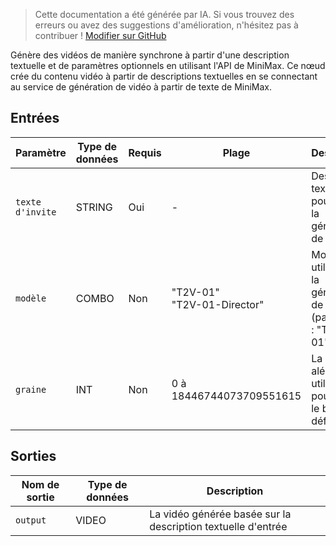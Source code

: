 > Cette documentation a été générée par IA. Si vous trouvez des erreurs ou avez des suggestions d'amélioration, n'hésitez pas à contribuer ! [Modifier sur GitHub](https://github.com/Comfy-Org/embedded-docs/blob/main/comfyui_embedded_docs/docs/MinimaxTextToVideoNode/fr.md)

Génère des vidéos de manière synchrone à partir d'une description textuelle et de paramètres optionnels en utilisant l'API de MiniMax. Ce nœud crée du contenu vidéo à partir de descriptions textuelles en se connectant au service de génération de vidéo à partir de texte de MiniMax.

## Entrées

| Paramètre | Type de données | Requis | Plage | Description |
|-----------|-----------|----------|-------|-------------|
| `texte d'invite` | STRING | Oui | - | Description textuelle pour guider la génération de la vidéo |
| `modèle` | COMBO | Non | "T2V-01"<br>"T2V-01-Director" | Modèle à utiliser pour la génération de vidéo (par défaut : "T2V-01") |
| `graine` | INT | Non | 0 à 18446744073709551615 | La graine aléatoire utilisée pour créer le bruit (par défaut : 0) |

## Sorties

| Nom de sortie | Type de données | Description |
|-------------|-----------|-------------|
| `output` | VIDEO | La vidéo générée basée sur la description textuelle d'entrée |
